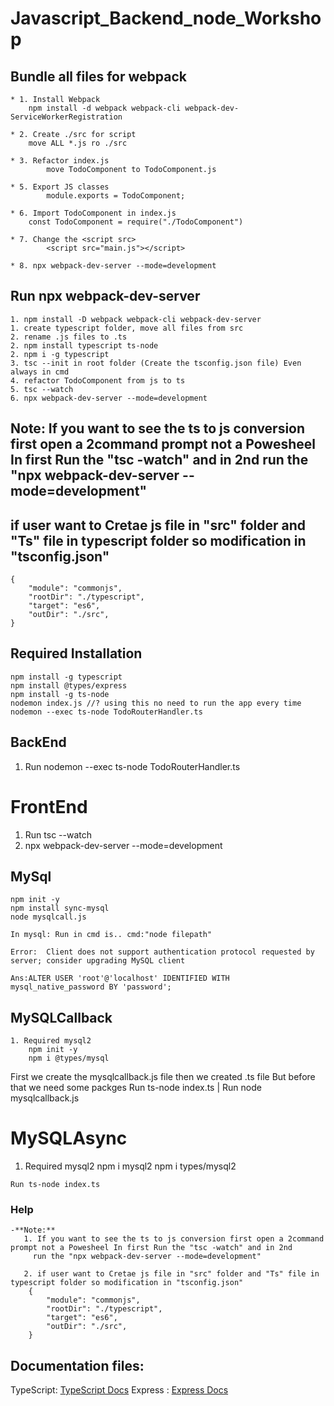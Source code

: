 # Javascript_Backend_node_Workshop

## Bundle all files for webpack

    * 1. Install Webpack
        npm install -d webpack webpack-cli webpack-dev-ServiceWorkerRegistration

    * 2. Create ./src for script
        move ALL *.js ro ./src

    * 3. Refactor index.js
            move TodoComponent to TodoComponent.js

    * 5. Export JS classes
            module.exports = TodoComponent;

    * 6. Import TodoComponent in index.js
        const TodoComponent = require("./TodoComponent")

    * 7. Change the <script src>
            <script src="main.js"></script>
            
    * 8. npx webpack-dev-server --mode=development
## Run npx webpack-dev-server 
    1. npm install -D webpack webpack-cli webpack-dev-server
    1. create typescript folder, move all files from src
    2. rename .js files to .ts
    2. npm install typescript ts-node
    2. npm i -g typescript
    3. tsc --init in root folder (Create the tsconfig.json file) Even always in cmd
    4. refactor TodoComponent from js to ts
    5. tsc --watch
    6. npx webpack-dev-server --mode=development


## Note: If you want to see the ts to js conversion first open a 2command prompt not a Powesheel In first Run the "tsc -watch" and in 2nd run the "npx webpack-dev-server --mode=development"

## if user want to Cretae js file in "src" folder and "Ts" file in typescript folder so modification in "tsconfig.json"
    {
        "module": "commonjs",                                
        "rootDir": "./typescript",  
        "target": "es6", 
        "outDir": "./src", 
    }

## Required Installation
    npm install -g typescript
    npm install @types/express
    npm install -g ts-node
    nodemon index.js //? using this no need to run the app every time
    nodemon --exec ts-node TodoRouterHandler.ts
    

## BackEnd
1. Run nodemon --exec ts-node TodoRouterHandler.ts

# FrontEnd
1. Run tsc --watch
2. npx webpack-dev-server --mode=development
  
## MySql
    npm init -y
    npm install sync-mysql
    node mysqlcall.js

    In mysql: Run in cmd is.. cmd:"node filepath"

    Error:  Client does not support authentication protocol requested by server; consider upgrading MySQL client

    Ans:ALTER USER 'root'@'localhost' IDENTIFIED WITH mysql_native_password BY 'password';


## MySQLCallback
    1. Required mysql2
        npm init -y
        npm i @types/mysql
   
   First we create the mysqlcallback.js file then we created .ts file But before that we need some packges
        Run ts-node index.ts | Run node mysqlcallback.js
# MySQLAsync

   1. Required mysql2
        npm i mysql2
        npm i types/mysql2

    Run ts-node index.ts
### Help
    -**Note:**
       1. If you want to see the ts to js conversion first open a 2command prompt not a Powesheel In first Run the "tsc -watch" and in 2nd 
         run the "npx webpack-dev-server --mode=development"

       2. if user want to Cretae js file in "src" folder and "Ts" file in typescript folder so modification in "tsconfig.json"
        {
            "module": "commonjs",                                
            "rootDir": "./typescript",  
            "target": "es6", 
            "outDir": "./src", 
        }
## Documentation files:

TypeScript: [TypeScript Docs][ts]
Express : [Express Docs][express]

[ts]: https://www.typescriptlang.org/docs/
[express]: https://expressjs.com/en/starter/installing.html



